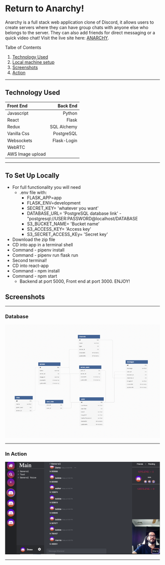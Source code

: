 # Return to Anarchy!

Anarchy is a full stack web application clone of Discord, it allows users to create servers where they can have group chats with anyone else who belongs to the server. They can also add friends for direct messaging or a quick video chat! Visit the live site here: [ANARCHY](https://anarchy-app.herokuapp.com "Anarchy").

Talbe of Contents 
1. [Technology Used](https://github.com/jurrel/Anarchy/blob/main/README.md#technology-used)
2. [Local machine setup](https://github.com/jurrel/Anarchy#to-set-up-locally)
3. [Screenshots](https://github.com/jurrel/Anarchy#screenshots)
4. [Action](https://github.com/jurrel/Anarchy#in-action)
---

## Technology Used

| Front End|Back End|
|:---|---:|
| Javascript | Python |
| React | Flask |
| Redux | SQL Alchemy |
| Vanilla Css | PostgreSQL |
| Websockets | Flask-Login |
| WebRTC |  |
| AWS Image upload | |

---

## To Set Up Locally
- For full functionality you will need
   - .env file with: 
      - FLASK_APP=app
      - FLASK_ENV=development
      - SECRET_KEY= 'whatever you want'
      - DATABASE_URL= 'PostgreSQL database link' - "postgresql://USER:PASSWORD@localhost/DATABASE
      - S3_BUCKET_NAME= 'Bucket name'
      - S3_ACCESS_KEY= 'Access key'
      - S3_SECRET_ACCESS_KEy= 'Secret key'
- Download the zip file
- CD into app in a terminal shell
- Command - pipenv install
- Command - pipenv run flask run
- Second terminal!
- CD into react-app
- Command - npm install
- Command - npm start
   - Backend at port 5000, Front end at port 3000. ENJOY!

## Screenshots

---

### Database
![Database Image](/images/Database.png)

---
### In Action
![Action Image](/images/Screenshot.png)

---
